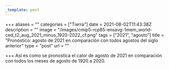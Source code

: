 ```yaml
---
_template: post
---
```


+++
aliases = ""
categories = ["Tierra"]
date = 2021-08-02T11:43:38Z
description = ""
image = "/images/cmip5-rcp85-ensavg-1mem_world-ced_t2_aug_2021_minus_1920-2022_cf.png"
tags = ["2021", "agosto"]
title = "Pronóstico: agosto de 2021 en comparación con todos agostos del siglo anterior"
type = "post"
url = ""

+++
Así es como se pronostica el calor de agosto de 2021 en comparación con todos los meses de agosto de 1920 a 2020.
